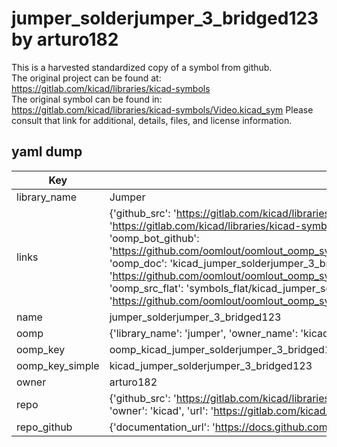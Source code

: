 # jumper_solderjumper_3_bridged123 by arturo182  
This is a harvested standardized copy of a symbol from github.  
The original project can be found at:  
https://gitlab.com/kicad/libraries/kicad-symbols  
The original symbol can be found in:
https://gitlab.com/kicad/libraries/kicad-symbols/Video.kicad_sym
Please consult that link for additional, details, files, and license information.  
## yaml dump  
| Key | Value |  
| --- | --- |  
| library_name | Jumper |  
| links | {'github_src': 'https://gitlab.com/kicad/libraries/kicad-symbols/Video.kicad_sym', 'github_src_repo': 'https://gitlab.com/kicad/libraries/kicad-symbols', 'oomp_bot': 'kicad_jumper_solderjumper_3_bridged123/working', 'oomp_bot_github': 'https://github.com/oomlout/oomlout_oomp_symbol_bot/tree/main/kicad_jumper_solderjumper_3_bridged123/working', 'oomp_doc': 'kicad_jumper_solderjumper_3_bridged123/working', 'oomp_doc_github': 'https://github.com/oomlout/oomlout_oomp_symbol_doc/tree/main/kicad_jumper_solderjumper_3_bridged123/working', 'oomp_src_flat': 'symbols_flat/kicad_jumper_solderjumper_3_bridged123/working', 'oomp_src_flat_github': 'https://github.com/oomlout/oomlout_oomp_symbol_src/tree/main/kicad_jumper_solderjumper_3_bridged123/working'} |  
| name | jumper_solderjumper_3_bridged123 |  
| oomp | {'library_name': 'jumper', 'owner_name': 'kicad', 'symbol_name': 'jumper_solderjumper_3_bridged123'} |  
| oomp_key | oomp_kicad_jumper_solderjumper_3_bridged123 |  
| oomp_key_simple | kicad_jumper_solderjumper_3_bridged123 |  
| owner | arturo182 |  
| repo | {'github_src': 'https://gitlab.com/kicad/libraries/kicad-symbols/Video.kicad_sym', 'name': 'libraries/kicad-symbols', 'owner': 'kicad', 'url': 'https://gitlab.com/kicad/libraries/kicad-symbols'} |  
| repo_github | {'documentation_url': 'https://docs.github.com/rest/repos/repos#get-a-repository', 'message': 'Not Found'} |  

